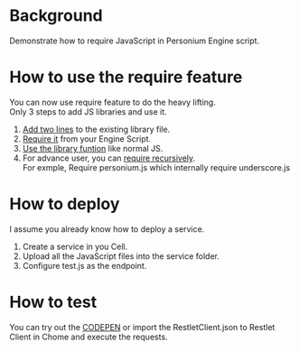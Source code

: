 # Background  
Demonstrate how to require JavaScript in Personium Engine script.  

# How to use the require feature  
You can now use require feature to do the heavy lifting.  
Only 3 steps to add JS libraries and use it.

1. [Add two lines](https://github.com/dixonsiu/demo-personium-engine-require/commit/c6d9f34ac6c81427981dbc9523d8efe018e90f50#diff-0f36b362a0b81d6f4d4bfd8a7413c75d) to the existing library file.  
1. [Require it](https://github.com/dixonsiu/demo-personium-engine-require/blob/master/personium.js#L10) from your Engine Script.  
1. [Use the library funtion](https://github.com/dixonsiu/demo-personium-engine-require/blob/master/personium.js#L50) like normal JS.  
1. For advance user, you can [require recursively](https://github.com/dixonsiu/demo-personium-engine-require/blob/master/test.js#L34).  
For exmple, Require personium.js which internally require underscore.js

# How to deploy  
I assume you already know how to deploy a service.  

1. Create a service in you Cell.  
1. Upload all the JavaScript files into the service folder.  
1. Configure test.js as the endpoint.  

# How to test  
You can try out the [CODEPEN](https://codepen.io/dixonsiu/pen/wmNzrm) or import the RestletClient.json to Restlet Client in Chome and execute the requests.  
